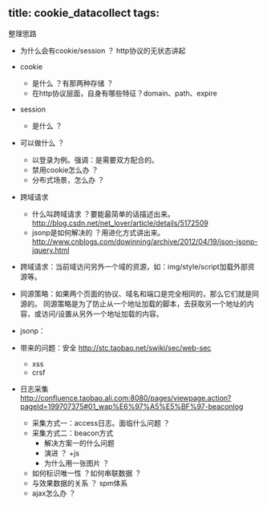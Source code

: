 title: cookie_datacollect
tags:
---


整理思路

- 为什么会有cookie/session ？ http协议的无状态讲起
- cookie
	- 是什么 ？有那两种存储 ？
	- 在http协议层面，自身有哪些特征？domain、path、expire
- session
	- 是什么 ？
- 可以做什么 ？
	- 以登录为例。强调：是需要双方配合的。
	- 禁用cookie怎么办 ？
	- 分布式场景，怎么办 ？


- 跨域请求
	- 什么叫跨域请求 ？要能最简单的话描述出来。http://blog.csdn.net/net_lover/article/details/5172509
	- jsonp是如何解决的 ？用进化方式讲出来。http://www.cnblogs.com/dowinning/archive/2012/04/19/json-jsonp-jquery.html


- 跨域请求：当前域访问另外一个域的资源，如：img/style/script加载外部资源等。
- 同源策略：如果两个页面的协议、域名和端口是完全相同的，那么它们就是同源的。
同源策略是为了防止从一个地址加载的脚本，去获取另一个地址的内容，或访问/设置从另外一个地址加载的内容。
- jsonp：


- 带来的问题：安全 http://stc.taobao.net/swiki/sec/web-sec
	- xss
	- crsf


- 日志采集 http://confluence.taobao.ali.com:8080/pages/viewpage.action?pageId=199707375#01_wap%E6%97%A5%E5%BF%97-beaconlog
	- 采集方式一：access日志。面临什么问题 ？
	- 采集方式二：beacon方式
		- 解决方案一的什么问题
		- 演进 ？ +js
		- 为什么用一张图片 ？
	- 如何标识唯一性 ？如何串联数据 ？
	- 与效果数据的关系 ？ spm体系
	- ajax怎么办 ？
